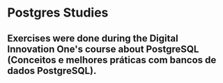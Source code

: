 # Postgres Studies

## Exercises were done during the Digital Innovation One's course about PostgreSQL (Conceitos e melhores práticas com bancos de dados PostgreSQL).


